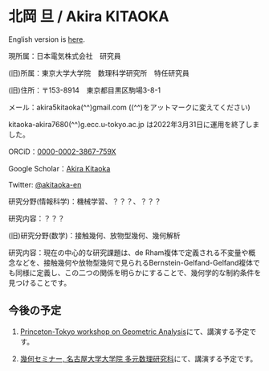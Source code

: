 # 北岡 旦 / Akira KITAOKA

English version is [here](https://akira5kitaoka.github.io/Akira5Kitaoka-en.github.io/).

現所属：日本電気株式会社　研究員

(旧)所属：東京大学大学院　数理科学研究所　特任研究員

(旧)住所：〒153-8914　東京都目黒区駒場3-8-1

メール：akira5kitaoka(^^)gmail.com ((^^)をアットマークに変えてください)

kitaoka-akira7680(^^)g.ecc.u-tokyo.ac.jp は2022年3月31日に運用を終了しました。

ORCiD：[0000-0002-3867-759X](https://orcid.org/0000-0002-3867-759X)

Google Scholar：[Akira Kitaoka](https://scholar.google.com/citations?hl=ja&user=Cho6jckAAAAJ)

Twitter: [@akitaoka-en](https://twitter.com/akitaoka_en)

研究分野(情報科学)：機械学習、？？？、？？？

研究内容：？？？

(旧)研究分野(数学)：接触幾何、放物型幾何、幾何解析

研究内容：現在の中心的な研究課題は、de Rham複体で定義される不変量や概念などを、接触幾何や放物型幾何で見られるBernstein-Gelfand-Gelfand複体でも同様に定義し、この二つの関係を明らかにすることで、幾何学的な制約条件を見つけることです。


## 今後の予定

1. [Princeton-Tokyo workshop on Geometric Analysis](https://sites.google.com/view/princeton-tokyo-ga-2020)にて、講演する予定です。

1. [幾何セミナー, 名古屋大学大学院 多元数理研究科](https://sites.google.com/site/geometryseminarnagoya/)にて、講演する予定です。
